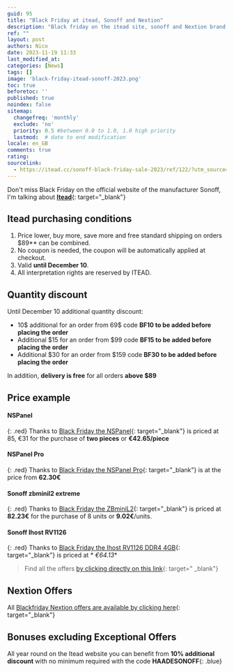 ```yaml
---
guid: 95
title: "Black Friday at itead, Sonoff and Nextion"
description: "Black friday on the itead site, sonoff and Nextion brand at reduced prices"
ref: ""
layout: post
authors: Nico
date: 2023-11-19 11:33
last_modified_at: 
categories: [News]
tags: []
image: 'black-friday-itead-sonoff-2023.png'
toc: true
beforetoc: ''
published: true
noindex: false
sitemap:
  changefreq: 'monthly'
  exclude: 'no'
  priority: 0.5 #between 0.0 to 1.0, 1.0 high priority
  lastmod:  # date to end modification
locale: en_GB
comments: true
rating:  
sourcelink:
  - https://itead.cc/sonoff-black-friday-sale-2023/ref/122/?utm_source=itead&utm_medium=topbanner&utm_campaign=blackfriday
---
```


Don't miss Black Friday on the official website of the manufacturer Sonoff, I'm talking about [**Itead**](https://itead.cc/sonoff-black-friday-sale-2023/ref/122/?utm_source=itead&utm_medium=topbanner&utm_campaign=blackfriday){: target="_blank"}

## Itead purchasing conditions
1. Price lower, buy more, save more and free standard shipping on orders $89** can be combined.
2. No coupon is needed, the coupon will be automatically applied at checkout.
3. Valid **until December 10**.
4. All interpretation rights are reserved by ITEAD.

## Quantity discount

Until December 10 additional quantity discount:
- 10$ additional for an order from 69$ code **BF10 to be added before placing the order**
- Additional $15 for an order from $99 code **BF15 to be added before placing the order**
- Additional $30 for an order from $159 code **BF30 to be added before placing the order**

In addition, **delivery is free** for all orders **above $89**

## Price example

#### NSPanel
{: .red}
Thanks to [Black Friday the NSPanel](https://itead.cc/product/sonoff-nspanel-smart-scene-wall-switch/ref/122/){: target="_blank"} is priced at 85, €31 for the purchase of **two pieces** or **€42.65/piece**
#### NSPanel Pro
{: .red}
Thanks to [Black Friday the NSPanel Pro](https://itead.cc/product/sonoff-nspanel-pro-smart-home-control-panel/ref/122/){: target="_blank"} is at the price from **62.30€**
#### Sonoff zbminil2 extreme
{: .red}
Thanks to [Black Friday the ZBminiL2](https://itead.cc/product/sonoff-zbminil2-extreme-zigbee-smart-switch-no-neutral-required/ref/122/){: target="_blank"} is priced at **82.23€** for the purchase of 8 units or **9.02€**/units.
#### Sonoff Ihost RV1126
{: .red}
Thanks to [Black Friday the Ihost RV1126 DDR4 4GB](https://itead.cc/product/sonoff-ihost-smart-home-hub/ref/122/){: target="_blank"} is priced at * *€64.13**

> Find all the offers [by clicking directly on this link](https://itead.cc/sonoff-black-friday-sale-2023/ref/122/?utm_source=itead&utm_medium=topbanner&utm_campaign=blackfriday){: target=" _blank"}

## Nextion Offers

All [Blackfriday Nextion offers are available by clicking here](https://itead.cc/nextion-display/ref/122/?utm_source=itead&utm_medium=topbanner&utm_campaign=blackfriday){: target="_blank"}

## Bonuses excluding Exceptional Offers

All year round on the Itead website you can benefit from **10% additional discount** with no minimum required with the code **HAADESONOFF**{: .blue}

